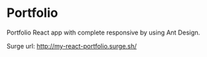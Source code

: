 # Portfolio

Portfolio React app with complete responsive by using Ant Design.

Surge url: http://my-react-portfolio.surge.sh/
